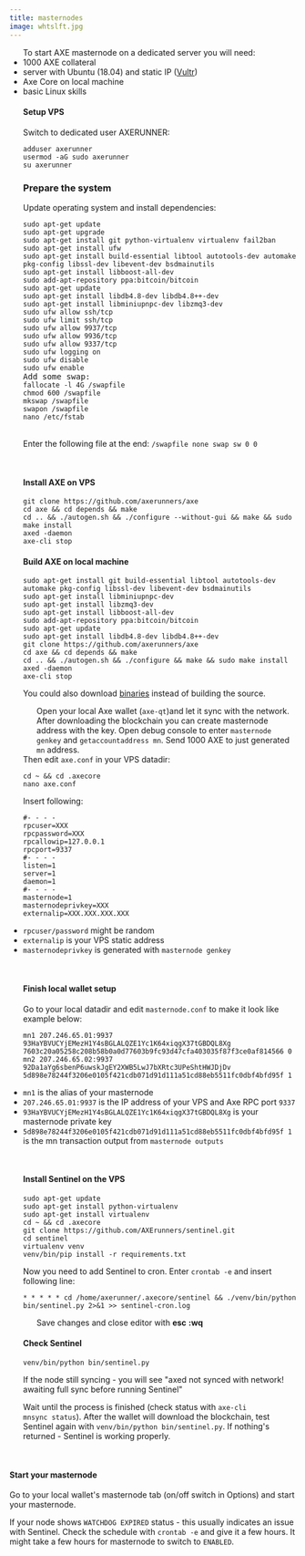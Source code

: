 ```yaml
---
title: masternodes
image: whtslft.jpg
---
```

<ul>
To start AXE masternode on a dedicated server you will need:
<li>1000 AXE collateral</li>
<li>server with Ubuntu (18.04) and static IP (<a href="https://www.vultr.com/?ref=7231821">Vultr</a>)</li>
<li>Axe Core on local machine</li>
<li>basic Linux skills</li>
</ul>
<ul>
<h4>Setup VPS</h4>
Switch to dedicated user AXERUNNER:
<pre><code>adduser axerunner
usermod -aG sudo axerunner
su axerunner</pre></code>
</ul>
<ul>
<h3 class="major">Prepare the system</h3>
Update operating system and install dependencies:
<pre><code>sudo apt-get update
sudo apt-get upgrade
sudo apt-get install git python-virtualenv virtualenv fail2ban
sudo apt-get install ufw
sudo apt-get install build-essential libtool autotools-dev automake pkg-config libssl-dev libevent-dev bsdmainutils
sudo apt-get install libboost-all-dev
sudo add-apt-repository ppa:bitcoin/bitcoin
sudo apt-get update
sudo apt-get install libdb4.8-dev libdb4.8++-dev
sudo apt-get install libminiupnpc-dev libzmq3-dev
sudo ufw allow ssh/tcp
sudo ufw limit ssh/tcp
sudo ufw allow 9937/tcp
sudo ufw allow 9936/tcp
sudo ufw allow 9337/tcp
sudo ufw logging on
sudo ufw disable
sudo ufw enable</code>
Add some swap:
<code>fallocate -l 4G /swapfile
chmod 600 /swapfile
mkswap /swapfile
swapon /swapfile
nano /etc/fstab</pre></code>
<br />
Enter the following file at the end: <code>/swapfile none swap sw 0 0</code><br /> 
</ul>
<ul>
<br />
<h4 class="major">Install AXE on VPS</h4>
<pre><code>git clone https://github.com/axerunners/axe
cd axe && cd depends && make
cd .. && ./autogen.sh && ./configure --without-gui && make && sudo make install
axed -daemon
axe-cli stop
</pre></code>
</ul>
<ul>
<h4 class="major">Build AXE on local machine</h4>
<pre><code>sudo apt-get install git build-essential libtool autotools-dev automake pkg-config libssl-dev libevent-dev bsdmainutils
sudo apt-get install libminiupnpc-dev
sudo apt-get install libzmq3-dev
sudo apt-get install libboost-all-dev
sudo add-apt-repository ppa:bitcoin/bitcoin
sudo apt-get update
sudo apt-get install libdb4.8-dev libdb4.8++-dev
git clone https://github.com/axerunners/axe
cd axe && cd depends && make
cd .. && ./autogen.sh && ./configure && make && sudo make install
axed -daemon
axe-cli stop</pre></code>
You could also download <a href="https://github.com/AXErunners/axe/releases">binaries</a> instead of building the source.
<ul>
Open your local Axe wallet (<code>axe-qt</code>)and let it sync with the network. After downloading the blockchain you can create masternode address with the key. Open debug console to enter <code>masternode genkey</code> and <code>getaccountaddress mn</code>. Send 1000 AXE to just generated <code>mn</code> address.
</ul>
Then edit <code>axe.conf</code> in your VPS datadir:
<pre><code>cd ~ && cd .axecore
nano axe.conf</pre></code>
Insert following:
<pre><code>#- - - -
rpcuser=XXX
rpcpassword=XXX
rpcallowip=127.0.0.1
rpcport=9337
#- - - -
listen=1
server=1
daemon=1
#- - - -
masternode=1
masternodeprivkey=XXX
externalip=XXX.XXX.XXX.XXX</pre></code>
<li><code>rpcuser/password</code> might be random</li>
<li><code>externalip</code> is your VPS static address</li>
<li><code>masternodeprivkey</code> is generated with <code>masternode genkey</code></li>
</ul>
<ul>
<br />
<h4 class="major">Finish local wallet setup</h4>
Go to your local datadir and edit <code>masternode.conf</code> to make it look like example below:
<pre><code>mn1 207.246.65.01:9937 93HaYBVUCYjEMezH1Y4sBGLALQZE1Yc1K64xiqgX37tGBDQL8Xg 7603c20a05258c208b58b0a0d77603b9fc93d47cfa403035f87f3ce0af814566 0
mn2 207.246.65.02:9937 92Da1aYg6sbenP6uwskJgEY2XWB5LwJ7bXRtc3UPeShtHWJDjDv 5d898e78244f3206e0105f421cdb071d91d111a51cd88eb5511fc0dbf4bfd95f 1</pre></code>
<li><code>mn1</code> is the alias of your masternode</li>
<li><code>207.246.65.01:9937</code> is the IP address of your VPS and Axe RPC port <code>9337</code></li>
<li><code>93HaYBVUCYjEMezH1Y4sBGLALQZE1Yc1K64xiqgX37tGBDQL8Xg</code> is your masternode private key</li>
<li><code>5d898e78244f3206e0105f421cdb071d91d111a51cd88eb5511fc0dbf4bfd95f 1</code> is the mn transaction output from <code>masternode outputs</code></li>
</ul>
<ul>
<br />
<h4 class="major">Install Sentinel on the VPS</h4>
<pre><code>sudo apt-get update
sudo apt-get install python-virtualenv
sudo apt-get install virtualenv
cd ~ && cd .axecore
git clone https://github.com/AXErunners/sentinel.git
cd sentinel
virtualenv venv
venv/bin/pip install -r requirements.txt</pre></code>
Now you need to add Sentinel to cron. Enter <code>crontab -e</code> and insert following line:
<pre><code>* * * * * cd /home/axerunner/.axecore/sentinel && ./venv/bin/python bin/sentinel.py 2>&1 >> sentinel-cron.log</pre></code>
<ul>Save changes and close editor with <strong>esc</strong> <strong>:</strong><strong>w</strong><strong>q</strong></ul>

<h4 class="major">Check Sentinel</h4>
<pre><code>venv/bin/python bin/sentinel.py</pre></code>
If the node still syncing - you will see "axed not synced with network! awaiting full sync before running Sentinel"

Wait until the process is finished (check status with <code>axe-cli mnsync status</code>). After the wallet will download the blockchain, test Sentinel again with <code>venv/bin/python bin/sentinel.py</code>. If nothing's returned - Sentinel is working properly.
</ul>
<br />
<h4 class="major">Start your masternode</h4>
Go to your local wallet's masternode tab (on/off switch in Options) and start your masternode.

If your node shows <code>WATCHDOG EXPIRED</code> status - this usually indicates an issue with Sentinel. Check the schedule with <code>crontab -e</code> and give it a few hours. It might take a few hours for masternode to switch to <code>ENABLED</code>.
